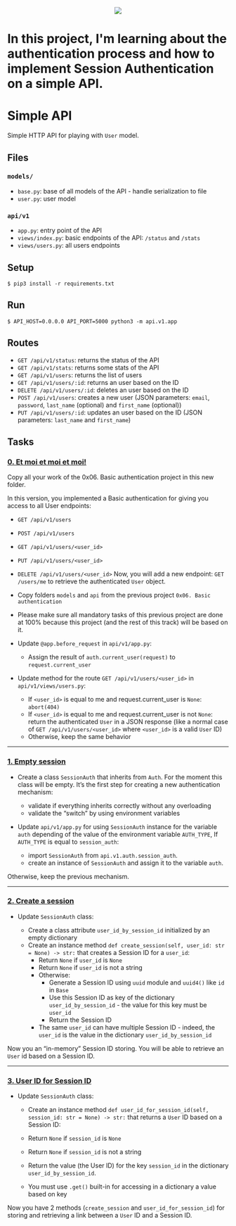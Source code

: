 <p align="center">
  <img src="https://assets.imaginablefutures.com/media/images/ALX_Logo.max-200x150.png" />
</p>

# In this project, I'm learning about the authentication process and how to implement Session Authentication on a simple API.

# Simple API

Simple HTTP API for playing with `User` model.


## Files

### `models/`

- `base.py`: base of all models of the API - handle serialization to file
- `user.py`: user model

### `api/v1`

- `app.py`: entry point of the API
- `views/index.py`: basic endpoints of the API: `/status` and `/stats`
- `views/users.py`: all users endpoints


## Setup

```
$ pip3 install -r requirements.txt
```


## Run

```
$ API_HOST=0.0.0.0 API_PORT=5000 python3 -m api.v1.app
```


## Routes

- `GET /api/v1/status`: returns the status of the API
- `GET /api/v1/stats`: returns some stats of the API
- `GET /api/v1/users`: returns the list of users
- `GET /api/v1/users/:id`: returns an user based on the ID
- `DELETE /api/v1/users/:id`: deletes an user based on the ID
- `POST /api/v1/users`: creates a new user (JSON parameters: `email`, `password`, `last_name` (optional) and `first_name` (optional))
- `PUT /api/v1/users/:id`: updates an user based on the ID (JSON parameters: `last_name` and `first_name`)


## Tasks

### [0. Et moi et moi et moi!](https://github.com/ehabsmh/alx-backend-user-data/blob/main/0x02-Session_authentication/api/v1/app.py)
Copy all your work of the 0x06. Basic authentication project in this new folder.

In this version, you implemented a Basic authentication for giving you access to all User endpoints:

- `GET /api/v1/users`
- `POST /api/v1/users`
- `GET /api/v1/users/<user_id>`
- `PUT /api/v1/users/<user_id>`
- `DELETE /api/v1/users/<user_id>`
Now, you will add a new endpoint: `GET /users/me` to retrieve the authenticated `User` object.

- Copy folders `models` and `api` from the previous project `0x06. Basic authentication`
- Please make sure all mandatory tasks of this previous project are done at 100% because this project (and the rest of this track) will be based on it.
- Update `@app.before_request` in `api/v1/app.py`:
  - Assign the result of `auth.current_user(request)` to `request.current_user`
- Update method for the route `GET /api/v1/users/<user_id>` in `api/v1/views/users.py`:
  - If `<user_id>` is equal to me and request.current_user is `None`: `abort(404)`
  - If `<user_id>` is equal to me and request.current_user is not `None`: return the authenticated `User` in a JSON response (like a normal case of `GET /api/v1/users/<user_id>` where `<user_id>` is a valid `User` ID)
  - Otherwise, keep the same behavior

---

### [1. Empty session](https://github.com/ehabsmh/alx-backend-user-data/blob/main/0x02-Session_authentication/api/v1/app.py)
- Create a class `SessionAuth` that inherits from `Auth`. For the moment this class will be empty. It’s the first step for creating a new authentication mechanism:

  - validate if everything inherits correctly without any overloading
  - validate the “switch” by using environment variables
- Update `api/v1/app.py` for using `SessionAuth` instance for the variable `auth` depending of the value of the environment variable `AUTH_TYPE`, If `AUTH_TYPE` is equal to `session_auth`:

  - import `SessionAuth` from `api.v1.auth.session_auth`.
  - create an instance of `SessionAuth` and assign it to the variable `auth`.

Otherwise, keep the previous mechanism.

---

### [2. Create a session](https://github.com/ehabsmh/alx-backend-user-data/blob/main/0x02-Session_authentication/api/v1/auth/session_auth.py)
- Update `SessionAuth` class:

  - Create a class attribute `user_id_by_session_id` initialized by an empty dictionary
  - Create an instance method `def create_session(self, user_id: str = None) -> str:` that creates a Session ID for a `user_id`:
    - Return `None` if `user_id` is `None`
    - Return `None` if `user_id` is not a string
    - Otherwise:
      - Generate a Session ID using `uuid` module and `uuid4()` like `id` in `Base`
      - Use this Session ID as key of the dictionary `user_id_by_session_id` - the value for this key must be `user_id`
      - Return the Session ID
    - The same `user_id` can have multiple Session ID - indeed, the `user_id` is the value in the dictionary `user_id_by_session_id`

Now you an “in-memory” Session ID storing. You will be able to retrieve an `User` id based on a Session ID.

---

### [3. User ID for Session ID](https://github.com/ehabsmh/alx-backend-user-data/blob/main/0x02-Session_authentication/api/v1/auth/session_auth.py)
- Update `SessionAuth` class:

  - Create an instance method `def user_id_for_session_id(self, session_id: str = None) -> str:` that returns a `User` ID based on a Session ID:

  - Return `None` if `session_id` is `None`
  - Return `None` if `session_id` is not a string
  - Return the value (the User ID) for the key `session_id` in the dictionary `user_id_by_session_id`.
  - You must use `.get()` built-in for accessing in a dictionary a value based on key

Now you have 2 methods (`create_session` and `user_id_for_session_id`) for storing and retrieving a link between a `User` ID and a Session ID.
